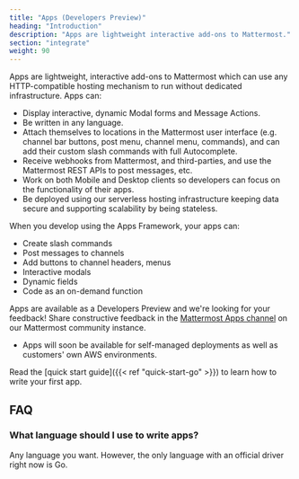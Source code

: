```yaml
---
title: "Apps (Developers Preview)"
heading: "Introduction"
description: "Apps are lightweight interactive add-ons to Mattermost."
section: "integrate"
weight: 90
---
```


Apps are lightweight, interactive add-ons to Mattermost which can use any HTTP-compatible hosting mechanism to run without dedicated infrastructure. Apps can:

- Display interactive, dynamic Modal forms and Message Actions.
- Be written in any language.
- Attach themselves to locations in the Mattermost user interface (e.g. channel bar buttons, post menu, channel menu, commands), and can add their custom slash commands with full Autocomplete.
- Receive webhooks from Mattermost, and third-parties, and use the Mattermost REST APIs to post messages, etc.
- Work on both Mobile and Desktop clients so developers can focus on the functionality of their apps.
- Be deployed using our serverless hosting infrastructure keeping data secure and supporting scalability by being stateless.

When you develop using the Apps Framework, your apps can:

- Create slash commands
- Post messages to channels
- Add buttons to channel headers, menus
- Interactive modals
- Dynamic fields
- Code as an on-demand function

Apps are available as a Developers Preview and we're looking for your feedback! Share constructive feedback in the [Mattermost Apps channel](https://community.mattermost.com/core/channels/mattermost-apps) on our Mattermost community instance.

* Apps will soon be available for self-managed deployments as well as customers' own AWS environments.

Read the [quick start guide]({{< ref  "quick-start-go" >}}) to learn how to write your first app.

## FAQ

### What language should I use to write apps?

Any language you want. However, the only language with an official driver right now is Go.
